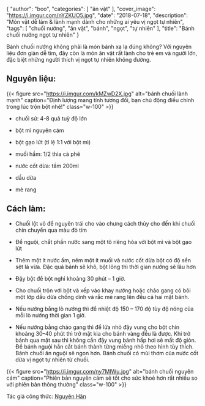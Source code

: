 {
   "author": "boo",
   "categories": [
      "ăn vặt"
   ],
   "cover_image": "https://i.imgur.com/nYZKUO5.jpg",
   "date": "2018-07-18",
   "description": "Món vặt dễ làm & lành mạnh dành cho những ai yêu vị ngọt tự nhiên",
   "tags": [
            "chuối nướng", "ăn vặt", "bánh", "ngọt", "tự nhiên"
   ],
"title": "Bánh chuối nướng ngọt tự nhiên"
}

Bánh chuối nướng không phải là món bánh xa lạ đúng không? 
Với nguyên liệu đơn giản dễ tìm, đây còn là món ăn vặt rất lành cho trẻ em và người lớn, đặc biệt những người thích vị ngọt tự nhiên không đường.

## Nguyên liệu: 

{{< figure src="https://i.imgur.com/kMZwD2X.jpg" alt="bánh chuối lành mạnh" caption="Định lượng mang tính tương đối, bạn chủ động điều chỉnh trong lúc trộn bột nhé!" class="w-100" >}}

- chuối sứ: 4-8 quả tuỳ độ lớn

- bột mì nguyên cám

- bột gạo lứt (tỉ lệ 1:1 với bột mì)

- muối hầm: 1/2 thìa cà phê

- nước cốt dừa: tầm 200ml 

- dầu dừa

- mè rang

## Cách làm:

- Chuối lột vỏ để nguyên trái cho vào chưng cách thủy cho đến khi chuối chín chuyển qua màu đỏ tím 

- Để nguội, chắt phần nước sang một tô riêng hòa với bột mì và bột gạo lứt 

- Thêm một ít nước ấm, nêm một ít muối và nước cốt dừa bột có độ sền sệt là vừa. Đặc quá bánh sẽ khô, bột lỏng thì thời gian nướng sẽ lâu hơn

- Đậy bột để bột nghỉ khoảng 30 phút – 1 giờ. 

- Cho chuối trộn với bột và xếp vào khay nướng hoặc chảo gang có bôi một lớp dầu dừa chống dính và rắc mè rang lên đều cả hai mặt bánh.

- Nếu nướng bằng lò nướng thì để nhiệt độ 150 – 170 độ tùy độ nóng của mỗi lò nướng thời gian 1 giờ. 

- Nếu nướng bằng chảo gang thì để lửa nhỏ đậy vung cho bột chín khoảng 30–40 phút thì trở mặt kia cho bánh vàng đều là được. Khi trở bánh qua mặt sau thì không cần đậy vung bánh hấp hơi sẽ mất độ giòn.
Để bánh nguội hẳn cắt bánh thành từng miếng nhỏ theo hình tùy thích. Bánh chuối ăn nguội sẽ ngon hơn. Bánh chuối có mùi thơm của nước cốt dừa vị ngọt tự nhiên từ chuối.

{{< figure src="https://i.imgur.com/ny7MIWu.jpg" alt="bánh chuối nguyên cám" caption="Phiên bản nguyên cám sẽ tốt cho sức khoẻ hơn rất nhiều so với phiên bản thông thường" class="w-100" >}}

Tác giả công thức: [Nguyên Hân](https://www.facebook.com/han.nguyen.772013)
